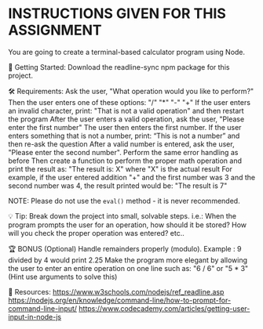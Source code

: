 INSTRUCTIONS GIVEN FOR THIS ASSIGNMENT
=====================================================================

You are going to create a terminal-based calculator program using Node.

📣  Getting Started:
Download the readline-sync npm package for this project.

🛠 Requirements:
Ask the user, "What operation would you like to perform?"
Then the user enters one of these options: "/" "*" "-" "+"
If the user enters an invalid character, print: "That is not a valid operation" and then restart the program
After the user enters a valid operation, ask the user, "Please enter the first number"
The user then enters the first number. If the user enters something that is not a number, print: “This is not a number” and then re-ask the question
After a valid number is entered, ask the user, "Please enter the second number". Perform the same error handling as before
Then create a function to perform the proper math operation and print the result as: "The result is: X" where "X" is the actual result
For example, if the user entered addition "+" and the first number was 3 and the second number was 4, the result printed would be: "The result is 7"

NOTE: Please do not use the `eval()` method - it is never recommended.


💡 Tip:
Break down the project into small, solvable steps. i.e.:
When the program prompts the user for an operation, how should it be stored?
How will you check the proper operation was entered? etc..

🏆 BONUS (Optional)
Handle remainders properly (modulo). Example : 9 divided by 4 would print 2.25
Make the program more elegant by allowing the user to enter an entire operation on one line such as: "6 / 6" or "5 * 3" (Hint use arguments to solve this)

📒 Resources:
https://www.w3schools.com/nodejs/ref_readline.asp
https://nodejs.org/en/knowledge/command-line/how-to-prompt-for-command-line-input/
https://www.codecademy.com/articles/getting-user-input-in-node-js
